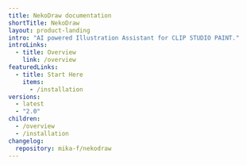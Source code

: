 ```yaml
---
title: NekoDraw documentation
shortTitle: NekoDraw
layout: product-landing
intro: "AI powered Illustration Assistant for CLIP STUDIO PAINT."
introLinks:
  - title: Overview
    link: /overview
featuredLinks:
  - title: Start Here
    items:
      - /installation
versions:
  - latest
  - "2.0"
children:
  - /overview
  - /installation
changelog:
  repository: mika-f/nekodraw
---
```

